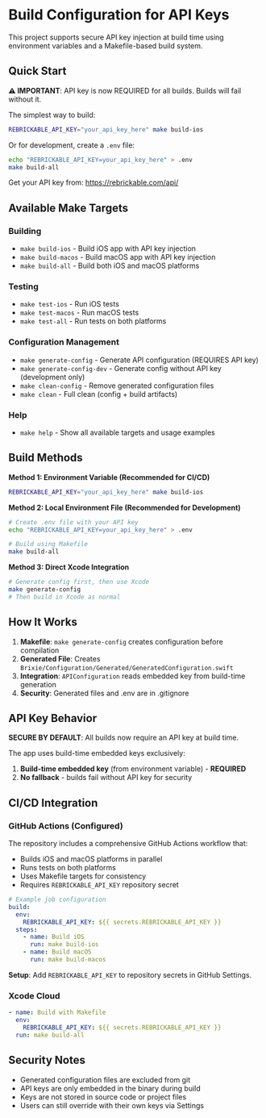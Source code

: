 # Build Configuration for API Keys

This project supports secure API key injection at build time using environment variables and a Makefile-based build system.

## Quick Start

**⚠️ IMPORTANT**: API key is now REQUIRED for all builds. Builds will fail without it.

The simplest way to build:

```bash
REBRICKABLE_API_KEY="your_api_key_here" make build-ios
```

Or for development, create a `.env` file:
```bash
echo "REBRICKABLE_API_KEY=your_api_key_here" > .env
make build-all
```

Get your API key from: https://rebrickable.com/api/

## Available Make Targets

### Building
- `make build-ios` - Build iOS app with API key injection
- `make build-macos` - Build macOS app with API key injection  
- `make build-all` - Build both iOS and macOS platforms

### Testing
- `make test-ios` - Run iOS tests
- `make test-macos` - Run macOS tests
- `make test-all` - Run tests on both platforms

### Configuration Management
- `make generate-config` - Generate API configuration (REQUIRES API key)
- `make generate-config-dev` - Generate config without API key (development only)
- `make clean-config` - Remove generated configuration files
- `make clean` - Full clean (config + build artifacts)

### Help
- `make help` - Show all available targets and usage examples

## Build Methods

**Method 1: Environment Variable (Recommended for CI/CD)**
```bash
REBRICKABLE_API_KEY="your_api_key_here" make build-ios
```

**Method 2: Local Environment File (Recommended for Development)**
```bash
# Create .env file with your API key
echo "REBRICKABLE_API_KEY=your_api_key_here" > .env

# Build using Makefile
make build-all
```

**Method 3: Direct Xcode Integration**
```bash
# Generate config first, then use Xcode
make generate-config
# Then build in Xcode as normal
```

## How It Works

1. **Makefile**: `make generate-config` creates configuration before compilation
2. **Generated File**: Creates `Brixie/Configuration/Generated/GeneratedConfiguration.swift`
3. **Integration**: `APIConfiguration` reads embedded key from build-time generation
4. **Security**: Generated files and .env are in .gitignore

## API Key Behavior

**SECURE BY DEFAULT**: All builds now require an API key at build time.

The app uses build-time embedded keys exclusively:
1. **Build-time embedded key** (from environment variable) - **REQUIRED**
2. **No fallback** - builds fail without API key for security

## CI/CD Integration

### GitHub Actions (Configured)
The repository includes a comprehensive GitHub Actions workflow that:
- Builds iOS and macOS platforms in parallel
- Runs tests on both platforms
- Uses Makefile targets for consistency
- Requires `REBRICKABLE_API_KEY` repository secret

```yaml
# Example job configuration
build:
  env:
    REBRICKABLE_API_KEY: ${{ secrets.REBRICKABLE_API_KEY }}
  steps:
    - name: Build iOS
      run: make build-ios
    - name: Build macOS  
      run: make build-macos
```

**Setup**: Add `REBRICKABLE_API_KEY` to repository secrets in GitHub Settings.

### Xcode Cloud
```yaml
- name: Build with Makefile
  env:
    REBRICKABLE_API_KEY: ${{ secrets.REBRICKABLE_API_KEY }}
  run: make build-all
```

## Security Notes

- Generated configuration files are excluded from git
- API keys are only embedded in the binary during build
- Keys are not stored in source code or project files
- Users can still override with their own keys via Settings